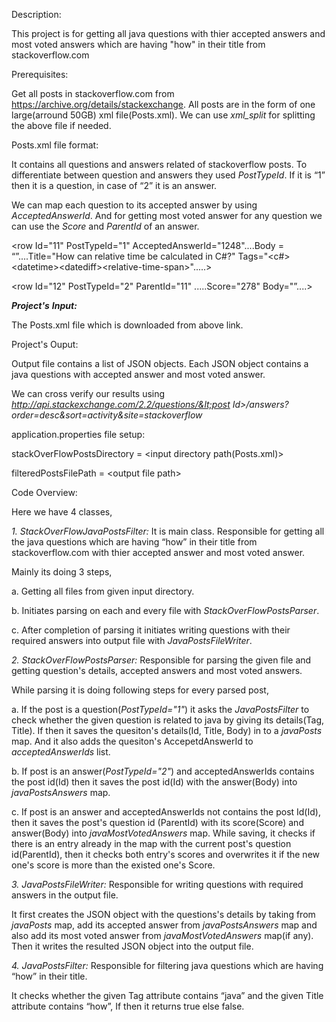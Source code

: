 Description:

This project is for getting all java questions with thier accepted
answers and most voted answers which are having "how" in their title
from stackoverflow.com

Prerequisites:

Get all posts in stackoverflow.com from
https://archive.org/details/stackexchange. All posts are in the form of
one large(arround 50GB) xml file(Posts.xml). We can use *xml\_split* for
splitting the above file if needed.

Posts.xml file format:

It contains all questions and answers related of stackoverflow posts. To
differentiate between question and answers they used *PostTypeId*. If it
is “1” then it is a question, in case of “2” it is an answer.

We can map each question to its accepted answer by using
*AcceptedAnswerId*. And for getting most voted answer for any question
we can use the *Score* and *ParentId* of an answer.

&lt;row Id="11" PostTypeId="1" AcceptedAnswerId="1248"....Body =
“”....Title="How can relative time be calculated in C\#?"
Tags="&lt;c\#&gt;&lt;datetime&gt;&lt;datediff&gt;&lt;relative-time-span&gt;".....&gt;

&lt;row Id="12" PostTypeId="2" ParentId="11" .....Score="278"
Body="”....&gt;

***Project's** **Input:***

The Posts.xml file which is downloaded from above link.

Project's Ouput:

Output file contains a list of JSON objects. Each JSON object contains a
java questions with accepted answer and most voted answer.

We can cross verify our results using
*http://api.stackexchange.com/2.2/questions/&lt;post
Id&gt;/answers?order=desc&sort=activity&site=stackoverflow*

application.properties file setup:

stackOverFlowPostsDirectory = &lt;input directory path(Posts.xml)&gt;

filteredPostsFilePath = &lt;output file path&gt;

Code Overview:

Here we have 4 classes,

*1. StackOverFlowJavaPostsFilter:* It is main class. Responsible for
getting all the java questions which are having “how” in their title
from stackoverflow.com with thier accepted answer and most voted answer.

Mainly its doing 3 steps,

a\. Getting all files from given input directory.

b\. Initiates parsing on each and every file with
*StackOverFlowPostsParser*.

c\. After completion of parsing it initiates writing questions with their
required answers into output file with *JavaPostsFileWriter*.

*2. StackOverFlowPostsParser:* Responsible for parsing the given file
and getting question's details, accepted answers and most voted answers.

While parsing it is doing following steps for every parsed post,

a\. If the post is a question(*PostTypeId="1"*) it asks the
*JavaPostsFilter* to check whether the given question is related to java
by giving its details(Tag, Title). If then it saves the quesiton's
details(Id, Title, Body) in to a *javaPosts* map. And it also adds the
quesiton's AccepetdAnswerId to *acceptedAnswerIds* list.

b\. If post is an answer(*PostTypeId="2"*) and acceptedAnswerIds contains
the post id(Id) then it saves the post id(Id) with the answer(Body) into
*javaPostsAnswers* map.

c\. If post is an answer and acceptedAnswerIds not contains the post
Id(Id), then it saves the post's question id (ParentId) with its
score(Score) and answer(Body) into *javaMostVotedAnswers* map. While
saving, it checks if there is an entry already in the map with the
current post's question id(ParentId), then it checks both entry's scores
and overwrites it if the new one's score is more than the existed one's
Score.

*3. JavaPostsFileWriter:* Responsible for writing questions with
required answers in the output file.

It first creates the JSON object with the questions's details by taking
from *javaPosts* map, add its accepted answer from *javaPostsAnswers*
map and also add its most voted answer from *javaMostVotedAnswers*
map(if any). Then it writes the resulted JSON object into the output
file.

*4. JavaPostsFilter:* Responsible for filtering java questions which are
having “how” in their title.

It checks whether the given Tag attribute contains “java” and the given
Title attribute contains “how”, If then it returns true else false.


